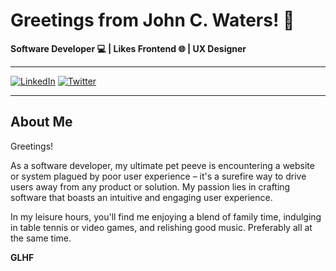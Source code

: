 # Greetings from John C. Waters! 👋

**Software Developer 💻 | Likes Frontend 🌐 | UX Designer**

---

[![LinkedIn](https://img.shields.io/badge/-LinkedIn-0077B5?style=for-the-badge&logo=LinkedIn&logoColor=white)](https://linkedin.com/in/johncwaters) [![Twitter](https://img.shields.io/badge/-Twitter-1DA1F2?style=for-the-badge&logo=Twitter&logoColor=white)](https://twitter.com/johncwaters) 


---

## About Me

Greetings!

As a software developer, my ultimate pet peeve is encountering a website or system plagued by poor user experience – it's a surefire way to drive users away from any product or solution. My passion lies in crafting software that boasts an intuitive and engaging user experience. 

In my leisure hours, you'll find me enjoying a blend of family time, indulging in table tennis or video games, and relishing good music. Preferably all at the same time.

**GLHF**

